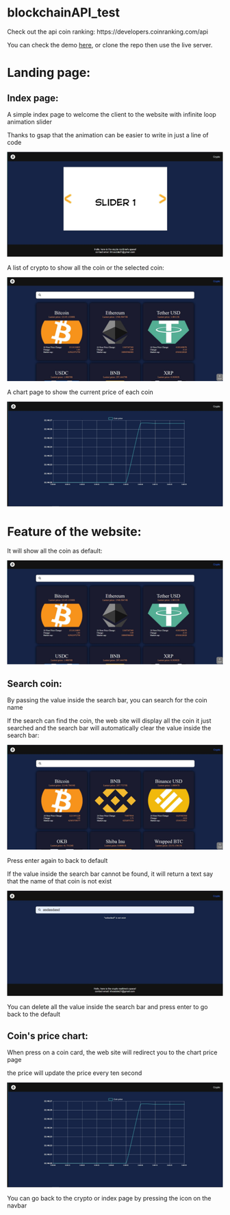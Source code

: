 # blockchainAPI_test
<p>Check out the api coin ranking: <a href="https://developers.coinranking.com/api"></a>https://developers.coinranking.com/api</p>
<p>You can check the demo <a href="https://napxdd.github.io">here</a>, or clone the repo then use the live server.</p>

<h1>Landing page:</h1>
<h2>Index page:</h2>

<p>A simple index page to welcome the client to the website with infinite loop animation slider</p>
<p>Thanks to gsap that the animation can be easier to write in just a line of code</p>
<img src="asset\readme\indexPage.jpg">

<p>A list of crypto to show all the coin or the selected coin:</p>
<img src="asset\readme\crypto_default.jpg">

<p>A chart page to show the current price of each coin</p>
<img src="asset\readme\chart_coin.jpg">

<h1>Feature of the website:</h1>
<p>It will show all the coin as default:</p>
<img src="asset\readme\crypto_default.jpg">

<h2>Search coin:</h2>
<p>By passing the value inside the search bar, you can search for the coin name</p>
<p>If the search can find the coin, the web site will display all the coin it just searched and the search bar will automatically clear the value inside the search bar:</p>

<img src="asset\readme\search_crypto.jpg">

<p>Press enter again to back to default</p>

<p>If the value inside the search bar cannot be found, it will return a text say that the name of that coin is not exist</p>

<img src="asset\readme\search_not_found.jpg">

<p>You can delete all the value inside the search bar and press enter to go back to the default</p>

<h2>Coin's price chart:</h2>
<p>When press on a coin card, the web site will redirect you to the chart price page</p>
<p>the price will update the price every ten second</p>

<img src="asset\readme\chart_coin.jpg">

<p>You can go back to the crypto or index page by pressing the icon on the navbar</p>
